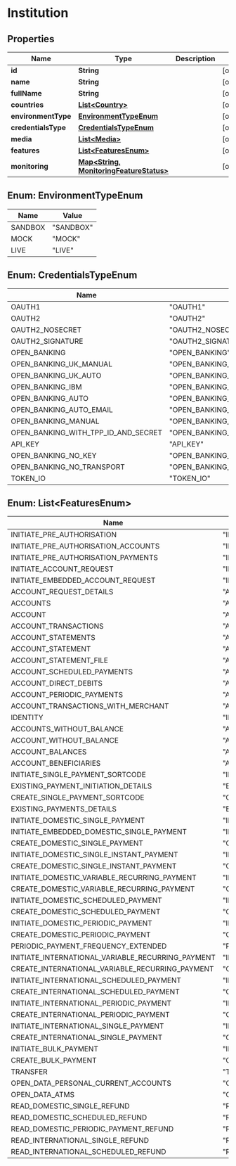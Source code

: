 
# Institution

## Properties
Name | Type | Description | Notes
------------ | ------------- | ------------- | -------------
**id** | **String** |  |  [optional]
**name** | **String** |  |  [optional]
**fullName** | **String** |  |  [optional]
**countries** | [**List&lt;Country&gt;**](Country.md) |  |  [optional]
**environmentType** | [**EnvironmentTypeEnum**](#EnvironmentTypeEnum) |  |  [optional]
**credentialsType** | [**CredentialsTypeEnum**](#CredentialsTypeEnum) |  |  [optional]
**media** | [**List&lt;Media&gt;**](Media.md) |  |  [optional]
**features** | [**List&lt;FeaturesEnum&gt;**](#List&lt;FeaturesEnum&gt;) |  |  [optional]
**monitoring** | [**Map&lt;String, MonitoringFeatureStatus&gt;**](MonitoringFeatureStatus.md) |  |  [optional]


<a name="EnvironmentTypeEnum"></a>
## Enum: EnvironmentTypeEnum
Name | Value
---- | -----
SANDBOX | &quot;SANDBOX&quot;
MOCK | &quot;MOCK&quot;
LIVE | &quot;LIVE&quot;


<a name="CredentialsTypeEnum"></a>
## Enum: CredentialsTypeEnum
Name | Value
---- | -----
OAUTH1 | &quot;OAUTH1&quot;
OAUTH2 | &quot;OAUTH2&quot;
OAUTH2_NOSECRET | &quot;OAUTH2_NOSECRET&quot;
OAUTH2_SIGNATURE | &quot;OAUTH2_SIGNATURE&quot;
OPEN_BANKING | &quot;OPEN_BANKING&quot;
OPEN_BANKING_UK_MANUAL | &quot;OPEN_BANKING_UK_MANUAL&quot;
OPEN_BANKING_UK_AUTO | &quot;OPEN_BANKING_UK_AUTO&quot;
OPEN_BANKING_IBM | &quot;OPEN_BANKING_IBM&quot;
OPEN_BANKING_AUTO | &quot;OPEN_BANKING_AUTO&quot;
OPEN_BANKING_AUTO_EMAIL | &quot;OPEN_BANKING_AUTO_EMAIL&quot;
OPEN_BANKING_MANUAL | &quot;OPEN_BANKING_MANUAL&quot;
OPEN_BANKING_WITH_TPP_ID_AND_SECRET | &quot;OPEN_BANKING_WITH_TPP_ID_AND_SECRET&quot;
API_KEY | &quot;API_KEY&quot;
OPEN_BANKING_NO_KEY | &quot;OPEN_BANKING_NO_KEY&quot;
OPEN_BANKING_NO_TRANSPORT | &quot;OPEN_BANKING_NO_TRANSPORT&quot;
TOKEN_IO | &quot;TOKEN_IO&quot;


<a name="List<FeaturesEnum>"></a>
## Enum: List&lt;FeaturesEnum&gt;
Name | Value
---- | -----
INITIATE_PRE_AUTHORISATION | &quot;INITIATE_PRE_AUTHORISATION&quot;
INITIATE_PRE_AUTHORISATION_ACCOUNTS | &quot;INITIATE_PRE_AUTHORISATION_ACCOUNTS&quot;
INITIATE_PRE_AUTHORISATION_PAYMENTS | &quot;INITIATE_PRE_AUTHORISATION_PAYMENTS&quot;
INITIATE_ACCOUNT_REQUEST | &quot;INITIATE_ACCOUNT_REQUEST&quot;
INITIATE_EMBEDDED_ACCOUNT_REQUEST | &quot;INITIATE_EMBEDDED_ACCOUNT_REQUEST&quot;
ACCOUNT_REQUEST_DETAILS | &quot;ACCOUNT_REQUEST_DETAILS&quot;
ACCOUNTS | &quot;ACCOUNTS&quot;
ACCOUNT | &quot;ACCOUNT&quot;
ACCOUNT_TRANSACTIONS | &quot;ACCOUNT_TRANSACTIONS&quot;
ACCOUNT_STATEMENTS | &quot;ACCOUNT_STATEMENTS&quot;
ACCOUNT_STATEMENT | &quot;ACCOUNT_STATEMENT&quot;
ACCOUNT_STATEMENT_FILE | &quot;ACCOUNT_STATEMENT_FILE&quot;
ACCOUNT_SCHEDULED_PAYMENTS | &quot;ACCOUNT_SCHEDULED_PAYMENTS&quot;
ACCOUNT_DIRECT_DEBITS | &quot;ACCOUNT_DIRECT_DEBITS&quot;
ACCOUNT_PERIODIC_PAYMENTS | &quot;ACCOUNT_PERIODIC_PAYMENTS&quot;
ACCOUNT_TRANSACTIONS_WITH_MERCHANT | &quot;ACCOUNT_TRANSACTIONS_WITH_MERCHANT&quot;
IDENTITY | &quot;IDENTITY&quot;
ACCOUNTS_WITHOUT_BALANCE | &quot;ACCOUNTS_WITHOUT_BALANCE&quot;
ACCOUNT_WITHOUT_BALANCE | &quot;ACCOUNT_WITHOUT_BALANCE&quot;
ACCOUNT_BALANCES | &quot;ACCOUNT_BALANCES&quot;
ACCOUNT_BENEFICIARIES | &quot;ACCOUNT_BENEFICIARIES&quot;
INITIATE_SINGLE_PAYMENT_SORTCODE | &quot;INITIATE_SINGLE_PAYMENT_SORTCODE&quot;
EXISTING_PAYMENT_INITIATION_DETAILS | &quot;EXISTING_PAYMENT_INITIATION_DETAILS&quot;
CREATE_SINGLE_PAYMENT_SORTCODE | &quot;CREATE_SINGLE_PAYMENT_SORTCODE&quot;
EXISTING_PAYMENTS_DETAILS | &quot;EXISTING_PAYMENTS_DETAILS&quot;
INITIATE_DOMESTIC_SINGLE_PAYMENT | &quot;INITIATE_DOMESTIC_SINGLE_PAYMENT&quot;
INITIATE_EMBEDDED_DOMESTIC_SINGLE_PAYMENT | &quot;INITIATE_EMBEDDED_DOMESTIC_SINGLE_PAYMENT&quot;
CREATE_DOMESTIC_SINGLE_PAYMENT | &quot;CREATE_DOMESTIC_SINGLE_PAYMENT&quot;
INITIATE_DOMESTIC_SINGLE_INSTANT_PAYMENT | &quot;INITIATE_DOMESTIC_SINGLE_INSTANT_PAYMENT&quot;
CREATE_DOMESTIC_SINGLE_INSTANT_PAYMENT | &quot;CREATE_DOMESTIC_SINGLE_INSTANT_PAYMENT&quot;
INITIATE_DOMESTIC_VARIABLE_RECURRING_PAYMENT | &quot;INITIATE_DOMESTIC_VARIABLE_RECURRING_PAYMENT&quot;
CREATE_DOMESTIC_VARIABLE_RECURRING_PAYMENT | &quot;CREATE_DOMESTIC_VARIABLE_RECURRING_PAYMENT&quot;
INITIATE_DOMESTIC_SCHEDULED_PAYMENT | &quot;INITIATE_DOMESTIC_SCHEDULED_PAYMENT&quot;
CREATE_DOMESTIC_SCHEDULED_PAYMENT | &quot;CREATE_DOMESTIC_SCHEDULED_PAYMENT&quot;
INITIATE_DOMESTIC_PERIODIC_PAYMENT | &quot;INITIATE_DOMESTIC_PERIODIC_PAYMENT&quot;
CREATE_DOMESTIC_PERIODIC_PAYMENT | &quot;CREATE_DOMESTIC_PERIODIC_PAYMENT&quot;
PERIODIC_PAYMENT_FREQUENCY_EXTENDED | &quot;PERIODIC_PAYMENT_FREQUENCY_EXTENDED&quot;
INITIATE_INTERNATIONAL_VARIABLE_RECURRING_PAYMENT | &quot;INITIATE_INTERNATIONAL_VARIABLE_RECURRING_PAYMENT&quot;
CREATE_INTERNATIONAL_VARIABLE_RECURRING_PAYMENT | &quot;CREATE_INTERNATIONAL_VARIABLE_RECURRING_PAYMENT&quot;
INITIATE_INTERNATIONAL_SCHEDULED_PAYMENT | &quot;INITIATE_INTERNATIONAL_SCHEDULED_PAYMENT&quot;
CREATE_INTERNATIONAL_SCHEDULED_PAYMENT | &quot;CREATE_INTERNATIONAL_SCHEDULED_PAYMENT&quot;
INITIATE_INTERNATIONAL_PERIODIC_PAYMENT | &quot;INITIATE_INTERNATIONAL_PERIODIC_PAYMENT&quot;
CREATE_INTERNATIONAL_PERIODIC_PAYMENT | &quot;CREATE_INTERNATIONAL_PERIODIC_PAYMENT&quot;
INITIATE_INTERNATIONAL_SINGLE_PAYMENT | &quot;INITIATE_INTERNATIONAL_SINGLE_PAYMENT&quot;
CREATE_INTERNATIONAL_SINGLE_PAYMENT | &quot;CREATE_INTERNATIONAL_SINGLE_PAYMENT&quot;
INITIATE_BULK_PAYMENT | &quot;INITIATE_BULK_PAYMENT&quot;
CREATE_BULK_PAYMENT | &quot;CREATE_BULK_PAYMENT&quot;
TRANSFER | &quot;TRANSFER&quot;
OPEN_DATA_PERSONAL_CURRENT_ACCOUNTS | &quot;OPEN_DATA_PERSONAL_CURRENT_ACCOUNTS&quot;
OPEN_DATA_ATMS | &quot;OPEN_DATA_ATMS&quot;
READ_DOMESTIC_SINGLE_REFUND | &quot;READ_DOMESTIC_SINGLE_REFUND&quot;
READ_DOMESTIC_SCHEDULED_REFUND | &quot;READ_DOMESTIC_SCHEDULED_REFUND&quot;
READ_DOMESTIC_PERIODIC_PAYMENT_REFUND | &quot;READ_DOMESTIC_PERIODIC_PAYMENT_REFUND&quot;
READ_INTERNATIONAL_SINGLE_REFUND | &quot;READ_INTERNATIONAL_SINGLE_REFUND&quot;
READ_INTERNATIONAL_SCHEDULED_REFUND | &quot;READ_INTERNATIONAL_SCHEDULED_REFUND&quot;



